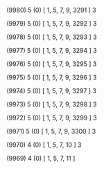(9980) 5 (0) [ 1, 5, 7, 9, 3291 ] 3 


(9979) 5 (0) [ 1, 5, 7, 9, 3292 ] 3 


(9978) 5 (0) [ 1, 5, 7, 9, 3293 ] 3 


(9977) 5 (0) [ 1, 5, 7, 9, 3294 ] 3 


(9976) 5 (0) [ 1, 5, 7, 9, 3295 ] 3 


(9975) 5 (0) [ 1, 5, 7, 9, 3296 ] 3 


(9974) 5 (0) [ 1, 5, 7, 9, 3297 ] 3 


(9973) 5 (0) [ 1, 5, 7, 9, 3298 ] 3 


(9972) 5 (0) [ 1, 5, 7, 9, 3299 ] 3 


(9971) 5 (0) [ 1, 5, 7, 9, 3300 ] 3 


(9970) 4 (0) [ 1, 5, 7, 10 ] 3 


(9969) 4 (0) [ 1, 5, 7, 11 ]  

